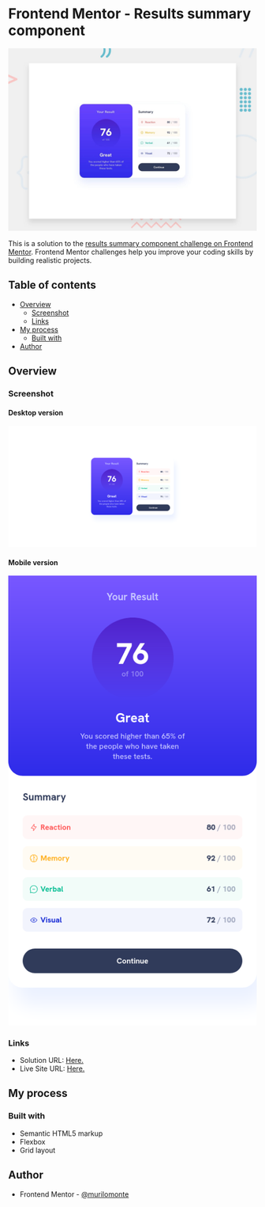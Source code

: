 # Frontend Mentor - Results summary component

![Design preview for the results summary component coding challenge](./design/desktop-preview.jpg)

This is a solution to the [results summary component challenge on Frontend Mentor](https://www.frontendmentor.io/challenges/results-summary-component-CE_K6s0maV). Frontend Mentor challenges help you improve your coding skills by building realistic projects.

## Table of contents

- [Overview](#overview)
  - [Screenshot](#screenshot)
  - [Links](#links)
- [My process](#my-process)
  - [Built with](#built-with)
- [Author](#author)

## Overview

### Screenshot

#### Desktop version

![Desktop version](./design/solution/solution-desktop-version.png)

#### Mobile version

![Mobile version](./design/solution/solution-mobile-version.png)

### Links

- Solution URL: [Here.](https://github.com/murilomonte/frontend-mentor/tree/main/results-summary-component-main)
- Live Site URL: [Here.](https://murilomonte.github.io/frontend-mentor/results-summary-component-main/index.html)

## My process

### Built with

- Semantic HTML5 markup
- Flexbox
- Grid layout

## Author

- Frontend Mentor - [@murilomonte](https://www.frontendmentor.io/profile/murilomonte)
